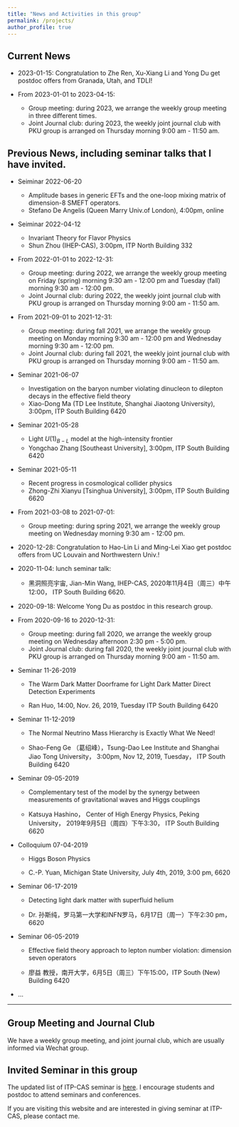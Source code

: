 ```yaml
---
title: "News and Activities in this group"
permalink: /projects/
author_profile: true
---
```




## Current News


* 2023-01-15: Congratulation to Zhe Ren, Xu-Xiang Li and Yong Du get postdoc offers from Granada, Utah, and TDLI!

* From 2023-01-01 to 2023-04-15:

   * Group meeting: during 2023, we arrange the weekly group meeting in three different times. 
   * Joint Journal club: during 2023, the weekly joint journal club with PKU group is arranged on Thursday morning 9:00 am - 11:50 am.



## Previous News, including seminar talks that I have invited.


* Seiminar 2022-06-20

   * Amplitude bases in generic EFTs and the one-loop mixing matrix of dimension-8 SMEFT operators.
   * Stefano De Angelis (Queen Marry Univ.of London), 4:00pm,  online

* Seiminar 2022-04-12

   * Invariant Theory for Flavor Physics
   * Shun Zhou (IHEP-CAS), 3:00pm,  ITP North Building 332 


* From 2022-01-01 to 2022-12-31:

   * Group meeting: during 2022, we arrange the weekly group meeting on Friday (spring) morning 9:30 am - 12:00 pm and Tuesday (fall) morning 9:30 am - 12:00 pm. 
   * Joint Journal club: during 2022, the weekly joint journal club with PKU group is arranged on Thursday morning 9:00 am - 11:50 am.


* From 2021-09-01 to 2021-12-31:

   * Group meeting: during fall 2021, we arrange the weekly group meeting on Monday morning 9:30 am - 12:00 pm and Wednesday morning 9:30 am - 12:00 pm. 
   * Joint Journal club: during fall 2021, the weekly joint journal club with PKU group is arranged on Thursday morning 9:00 am - 11:50 am.

*  Seminar 2021-06-07 

   * Investigation on the baryon number violating dinucleon to dilepton decays in the effective field theory
   * Xiao-Dong Ma (TD Lee Institute, Shanghai Jiaotong University), 3:00pm,  ITP South Building 6420 

*  Seminar 2021-05-28 

   * Light $U(1)_{B-L}$ model at the high-intensity frontier
   * Yongchao Zhang [Southeast University], 3:00pm,  ITP South Building 6420 

*  Seminar 2021-05-11

   * Recent progress in cosmological collider physics 
   * Zhong-Zhi Xianyu [Tsinghua University], 3:00pm,  ITP South Building 6620 


* From 2021-03-08 to 2021-07-01:

   * Group meeting: during spring 2021, we arrange the weekly group meeting on Wednesday morning 9:30 am - 12:00 pm. 

* 2020-12-28: Congratulation to Hao-Lin Li and Ming-Lei Xiao get postdoc offers from UC Louvain and Northwestern Univ.!





* 2020-11-04: lunch seminar talk: 

   * 黑洞照亮宇宙, Jian-Min Wang, IHEP-CAS, 2020年11月4日（周三）中午12:00， ITP South Building 6620.

* 2020-09-18: Welcome Yong Du as postdoc in this research group.

* From 2020-09-16 to 2020-12-31:

   * Group meeting: during fall 2020, we arrange the weekly group meeting on Wednesday afternoon 2:30 pm - 5:00 pm. 
   * Joint Journal club: during fall 2020, the weekly joint journal club with PKU group is arranged on Thursday morning 9:00 am - 11:50 am.

*  Seminar 11-26-2019 

   * The Warm Dark Matter Doorframe for Light Dark Matter Direct Detection Experiments 

   * Ran Huo, 14:00, Nov. 26, 2019, Tuesday ITP South Building 6420

* Seminar 11-12-2019 

   * The Normal Neutrino Mass Hierarchy is Exactly What We Need!

   * Shao-Feng Ge （葛绍峰），Tsung-Dao Lee Institute and Shanghai Jiao Tong University， 3:00pm, Nov 12, 2019, Tuesday， ITP South Building 6420 


*  Seminar 09-05-2019

   * Complementary test of the model by the synergy between measurements of gravitational waves and Higgs couplings

   * Katsuya Hashino， Center of High Energy Physics, Peking University， 2019年9月5日（周四）下午3:30， ITP South Building 6620


*  Colloquium 07-04-2019

   * Higgs Boson Physics

   * C.-P. Yuan, Michigan State University, July 4th, 2019, 3:00 pm, 6620

*  Seminar 06-17-2019 

   * Detecting light dark matter with superfluid helium

   * Dr. 孙斯纯，罗马第一大学和INFN罗马，6月17日（周一）下午2:30 pm，6620

* Seminar 06-05-2019 

   * Effective field theory approach to lepton number violation: dimension seven operators

   * 廖益 教授，南开大学，6月5日（周三）下午15:00，ITP South (New) Building 6420

* ...

 
----------

## Group Meeting and Journal Club

We have a weekly group meeting, and joint journal club, which are usually informed via Wechat group.



## Invited Seminar in this group

The updated list of ITP-CAS seminar is [here](http://www.itp.cas.cn/xshd/ztxxbg/). I encourage students and postdoc to attend seminars and conferences. 

If you are visiting this website and are interested in giving seminar at ITP-CAS, please contact me.
